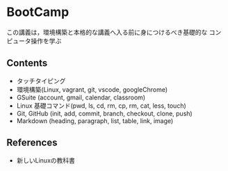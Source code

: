 # BootCamp

この講義は，環境構築と本格的な講義へ入る前に身につけるべき基礎的な
コンピュータ操作を学ぶ

## Contents

- タッチタイピング
- 環境構築(Linux, vagrant, git, vscode, googleChrome)
- GSuite (account, gmail, calendar, classroom)
- Linux 基礎コマンド(pwd, ls, cd, rm, cp, rm, cat, less, touch)
- Git, GitHub (init, add, commit, branch, checkout, clone, push)
- Markdown (heading, paragraph, list, table, link, image)

## References

- 新しいLinuxの教科書
